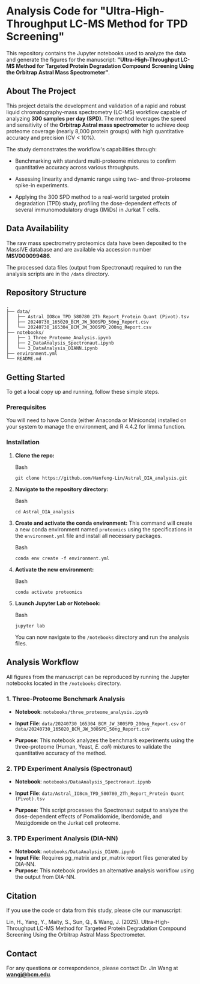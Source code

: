 # Analysis Code for "Ultra-High-Throughput LC-MS Method for TPD Screening"



This repository contains the Jupyter notebooks used to analyze the data and generate the figures for the manuscript: **"Ultra-High-Throughput LC-MS Method for Targeted Protein Degradation Compound Screening Using the Orbitrap Astral Mass Spectrometer"**.



## About The Project



This project details the development and validation of a rapid and robust liquid chromatography-mass spectrometry (LC-MS) workflow capable of analyzing **300 samples per day (SPD)**. The method leverages the speed and sensitivity of the **Orbitrap Astral mass spectrometer** to achieve deep proteome coverage (nearly 8,000 protein groups) with high quantitative accuracy and precision (CV < 10%).



The study demonstrates the workflow's capabilities through:

- Benchmarking with standard multi-proteome mixtures to confirm quantitative accuracy across various throughputs.

  

- Assessing linearity and dynamic range using two- and three-proteome spike-in experiments.

  

- Applying the 300 SPD method to a real-world targeted protein degradation (TPD) study, profiling the dose-dependent effects of several immunomodulatory drugs (IMiDs) in Jurkat T cells.

  

  



## Data Availability



The raw mass spectrometry proteomics data have been deposited to the MassIVE database and are available via accession number **MSV000099486**.

The processed data files (output from Spectronaut) required to run the analysis scripts are in the `/data` directory.



## Repository Structure



```
.
├── data/
│   ├── Astral_IO8cm_TPD_580780_2Th_Report_Protein Quant (Pivot).tsv
│   ├── 20240730_165020_BCM_JW_300SPD_50ng_Report.csv
│   └── 20240730_165304_BCM_JW_300SPD_200ng_Report.csv
├── notebooks/
│   ├── 1_Three_Proteome_Analysis.ipynb
│   ├── 2_DataAnalysis_Spectronaut.ipynb
│   └── 3_DataAnalysis_DIANN.ipynb
├── environment.yml
└── README.md
```



## Getting Started



To get a local copy up and running, follow these simple steps.



### Prerequisites

You will need to have Conda (either Anaconda or Miniconda) installed on your system to manage the environment, and R 4.4.2 for limma function.

### Installation

1. **Clone the repo:**

   Bash

   ```
   git clone https://github.com/Hanfeng-Lin/Astral_DIA_analysis.git
   ```

2. **Navigate to the repository directory:**

   Bash

   ```
   cd Astral_DIA_analysis
   ```

3. **Create and activate the conda environment:** This command will create a new conda environment named `proteomics` using the specifications in the `environment.yml` file and install all necessary packages.

   Bash

   ```
   conda env create -f environment.yml
   ```

4. **Activate the new environment:**

   Bash

   ```
   conda activate proteomics
   ```

5. **Launch Jupyter Lab or Notebook:**

   Bash

   ```
   jupyter lab
   ```

   You can now navigate to the `/notebooks` directory and run the analysis files.



## Analysis Workflow



All figures from the manuscript can be reproduced by running the Jupyter notebooks located in the `/notebooks` directory.



### 1. Three-Proteome Benchmark Analysis

- **Notebook**: `notebooks/three_proteome_analysis.ipynb`

- **Input File**: `data/20240730_165304_BCM_JW_300SPD_200ng_Report.csv` or `data/20240730_165020_BCM_JW_300SPD_50ng_Report.csv`

- **Purpose**: This notebook analyzes the benchmark experiments using the three-proteome (Human, Yeast, *E. coli*) mixtures to validate the quantitative accuracy of the method.

  

### 2. TPD Experiment Analysis (Spectronaut)

- **Notebook**: `notebooks/DataAnalysis_Spectronaut.ipynb`

- **Input File**: `data/Astral_IO8cm_TPD_580780_2Th_Report_Protein Quant (Pivot).tsv`

- **Purpose**: This script processes the Spectronaut output to analyze the dose-dependent effects of Pomalidomide, Iberdomide, and Mezigdomide on the Jurkat cell proteome.

  

### 3. TPD Experiment Analysis (DIA-NN)

- **Notebook**: `notebooks/DataAnalysis_DIANN.ipynb`
- **Input File**: Requires pg_matrix and pr_matrix report files generated by DIA-NN.
- **Purpose**: This notebook provides an alternative analysis workflow using the output from DIA-NN.



##  Citation



If you use the code or data from this study, please cite our manuscript:

Lin, H., Yang, Y., Maity, S., Sun, Q., & Wang, J. (2025). Ultra-High-Throughput LC-MS Method for Targeted Protein Degradation Compound Screening Using the Orbitrap Astral Mass Spectrometer. 



##  Contact



For any questions or correspondence, please contact Dr. Jin Wang at **wangj@bcm.edu**.
